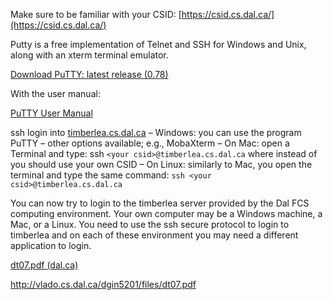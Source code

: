 Make sure to be familiar with your CSID: [https://csid.cs.dal.ca/](https://csid.cs.dal.ca/)

Putty is a free implementation of Telnet and SSH for Windows and Unix, along with an xterm terminal emulator.

[Download PuTTY: latest release (0.78)](https://www.chiark.greenend.org.uk/~sgtatham/putty/latest.html)

With the user manual:

[PuTTY User Manual](https://the.earth.li/~sgtatham/putty/0.78/htmldoc/)

ssh login into [timberlea.cs.dal.ca](http://timberlea.cs.dal.ca/) – Windows: you can use the program PuTTY – other options available; e.g., MobaXterm – On Mac: open a Terminal and type: ssh `<your csid>@timberlea.cs.dal.ca` where instead of <your csid> you should use your own CSID – On Linux: similarly to Mac, you open the terminal and type the same command: `ssh <your csid>@timberlea.cs.dal.ca`

You can now try to login to the timberlea server provided by the Dal FCS computing environment. Your own computer may be a Windows machine, a Mac, or a Linux. You need to use the ssh secure protocol to login to timberlea and on each of these environment you may need a different application to login.

[dt07.pdf (dal.ca)](http://vlado.cs.dal.ca/dgin5201/files/dt07.pdf)

http://vlado.cs.dal.ca/dgin5201/files/dt07.pdf